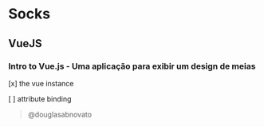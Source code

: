 # Socks

## VueJS

### Intro to Vue.js - Uma aplicação para exibir um design de meias

[x] the vue instance

[ ] attribute binding 

> @douglasabnovato